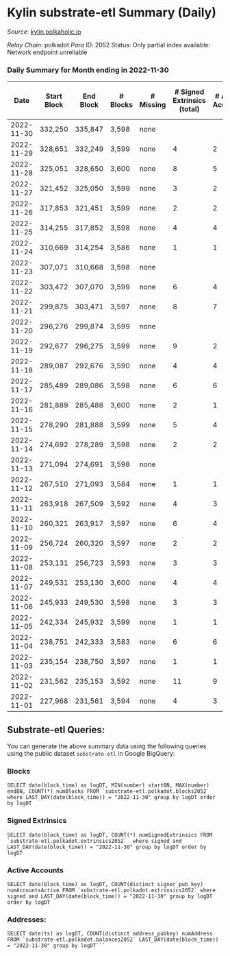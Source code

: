 # Kylin substrate-etl Summary (Daily)

_Source_: [kylin.polkaholic.io](https://kylin.polkaholic.io)

*Relay Chain*: polkadot
*Para ID*: 2052
Status: Only partial index available: Network endpoint unreliable


### Daily Summary for Month ending in 2022-11-30


| Date | Start Block | End Block | # Blocks | # Missing | # Signed Extrinsics (total) | # Active Accounts | # Addresses with Balances | # Events | # Transfers | # XCM Transfers In | # XCM Transfers Out |
| ---- | ----------- | --------- | -------- | --------- | --------------------------- | ----------------- | ------------------------- | -------- | ----------- | ------------------ | ------------------- |
| 2022-11-30 | 332,250 | 335,847 | 3,598 | none  |  |  | 1,105 | 7,198 |   |   |   |
| 2022-11-29 | 328,651 | 332,249 | 3,599 | none  | 4 | 2 |  | 7,214 | 2  |   |   |
| 2022-11-28 | 325,051 | 328,650 | 3,600 | none  | 8 | 5 |  | 7,224 |   |   |   |
| 2022-11-27 | 321,452 | 325,050 | 3,599 | none  | 3 | 2 |  | 7,209 |   |   |   |
| 2022-11-26 | 317,853 | 321,451 | 3,599 | none  | 2 | 2 |  | 7,206 |   |   |   |
| 2022-11-25 | 314,255 | 317,852 | 3,598 | none  | 4 | 4 |  | 7,210 |   |   |   |
| 2022-11-24 | 310,669 | 314,254 | 3,586 | none  | 1 | 1 |  | 7,177 |   |   |   |
| 2022-11-23 | 307,071 | 310,668 | 3,598 | none  |  |  |  | 7,198 |   |   |   |
| 2022-11-22 | 303,472 | 307,070 | 3,599 | none  | 6 | 4 |  | 7,216 |   |   |   |
| 2022-11-21 | 299,875 | 303,471 | 3,597 | none  | 8 | 7 |  | 7,219 | 2  |   |   |
| 2022-11-20 | 296,276 | 299,874 | 3,599 | none  |  |  |  | 7,200 |   |   |   |
| 2022-11-19 | 292,677 | 296,275 | 3,599 | none  | 9 | 2 |  | 7,219 |   |   |   |
| 2022-11-18 | 289,087 | 292,676 | 3,590 | none  | 4 | 4 |  | 7,193 |   |   |   |
| 2022-11-17 | 285,489 | 289,086 | 3,598 | none  | 6 | 6 |  | 7,218 | 1  |   |   |
| 2022-11-16 | 281,889 | 285,488 | 3,600 | none  | 2 | 1 |  | 7,208 | 1  |   |   |
| 2022-11-15 | 278,290 | 281,888 | 3,599 | none  | 5 | 4 |  | 7,213 |   |   |   |
| 2022-11-14 | 274,692 | 278,289 | 3,598 | none  | 2 | 2 |  | 7,204 |   |   |   |
| 2022-11-13 | 271,094 | 274,691 | 3,598 | none  |  |  |  | 7,198 |   |   |   |
| 2022-11-12 | 267,510 | 271,093 | 3,584 | none  | 1 | 1 |  | 7,173 |   |   |   |
| 2022-11-11 | 263,918 | 267,509 | 3,592 | none  | 4 | 3 |  | 7,197 |   |   |   |
| 2022-11-10 | 260,321 | 263,917 | 3,597 | none  | 6 | 4 |  | 7,214 | 1  |   |   |
| 2022-11-09 | 256,724 | 260,320 | 3,597 | none  | 2 | 2 |  | 7,202 |   |   |   |
| 2022-11-08 | 253,131 | 256,723 | 3,593 | none  | 3 | 3 |  | 7,197 |   |   |   |
| 2022-11-07 | 249,531 | 253,130 | 3,600 | none  | 4 | 4 |  | 7,214 |   |   |   |
| 2022-11-06 | 245,933 | 249,530 | 3,598 | none  | 3 | 3 |  | 7,206 |   |   |   |
| 2022-11-05 | 242,334 | 245,932 | 3,599 | none  | 1 | 1 |  | 7,203 |   |   |   |
| 2022-11-04 | 238,751 | 242,333 | 3,583 | none  | 6 | 6 | 1,103 | 7,187 | 1  |   |   |
| 2022-11-03 | 235,154 | 238,750 | 3,597 | none  | 1 | 1 |  | 7,199 |   |   |   |
| 2022-11-02 | 231,562 | 235,153 | 3,592 | none  | 11 | 9 |  | 7,214 |   |   |   |
| 2022-11-01 | 227,968 | 231,561 | 3,594 | none  | 4 | 3 |  | 7,200 |   |   |   |

## Substrate-etl Queries:
You can generate the above summary data using the following queries using the public dataset `substrate-etl` in Google BigQuery:


### Blocks
```
SELECT date(block_time) as logDT, MIN(number) startBN, MAX(number) endBN, COUNT(*) numBlocks FROM `substrate-etl.polkadot.blocks2052`  where LAST_DAY(date(block_time)) = "2022-11-30" group by logDT order by logDT
```


### Signed Extrinsics
```
SELECT date(block_time) as logDT, COUNT(*) numSignedExtrinsics FROM `substrate-etl.polkadot.extrinsics2052`  where signed and LAST_DAY(date(block_time)) = "2022-11-30" group by logDT order by logDT
```


### Active Accounts
```
SELECT date(block_time) as logDT, COUNT(distinct signer_pub_key) numAccountsActive FROM `substrate-etl.polkadot.extrinsics2052` where signed and LAST_DAY(date(block_time)) = "2022-11-30" group by logDT order by logDT
```


### Addresses:
```
SELECT date(ts) as logDT, COUNT(distinct address_pubkey) numAddress FROM `substrate-etl.polkadot.balances2052` LAST_DAY(date(block_time)) = "2022-11-30" group by logDT```

